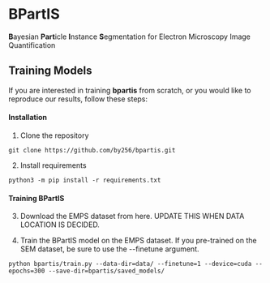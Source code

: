 # BPartIS
**B**ayesian **Part**icle **I**nstance **S**egmentation for Electron Microscopy Image Quantification

## Training Models

If you are interested in training **bpartis** from scratch, or you would like to reproduce our results, follow these steps:

#### Installation

1. Clone the repository
```console
git clone https://github.com/by256/bpartis.git
```

2. Install requirements
```console
python3 -m pip install -r requirements.txt
```

<!-- #### Unsupervised Pre-Training (Optional)

If you are not interested in pre-training on the [SEM dataset](https://www.nature.com/articles/sdata2018172) then skip this section. Otherwise, you first need to download the SEM dataset and preprocess it as follows.

3. Download the data files [here](https://b2share.eudat.eu/records/b9abc4a997f8452aa6de4f4b7335e582) and place the individual category folders into a single directory.

4. Run `preprocess_sem_data.py`, passing as arguments the directory containing the SEM dataset category folders, and the destination you would like the preprocessed data to be saved to:

```console
python preprocess_sem_data.py --cat-dir=<cat_dir_path> --save-dst=<save_path>
```

5. Pre-train the model on the SEM dataset, passing as an argument the directory containing the preprocessed data:

```console
python bpartis/pretrain.py --data-dir=<> -->
<!-- ``` -->

#### Training BPartIS

3. Download the EMPS dataset from here. UPDATE THIS WHEN DATA LOCATION IS DECIDED.

4. Train the BPartIS model on the EMPS dataset. If you pre-trained on the SEM dataset, be sure to use the --finetune argument.

```console
python bpartis/train.py --data-dir=data/ --finetune=1 --device=cuda --epochs=300 --save-dir=bpartis/saved_models/
```